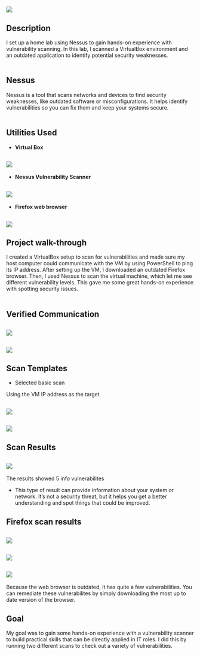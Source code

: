 <h1><img src="images/NessusScanner.png"</img></h1>
<h2>Description</h2>
I set up a home lab using Nessus to gain hands-on experience with vulnerability scanning. In this lab, I scanned a VirtualBox environment and an outdated application to identify potential security weaknesses.
</br>
</br>
<h2>Nessus</h2>
Nessus is a tool that scans networks and devices to find security weaknesses, like outdated software or misconfigurations. It helps identify vulnerabilities so you can fix them and keep your systems secure.
</br>
</br>
<h2>Utilities Used</h2>

- <b>Virtual Box</b>
<h2><img src="images/VMpic.JPG"</img></h2>

- <b>Nessus Vulnerability Scanner</b>

<h2><img src="images/nessint.JPG"</img></h2>

- <b>Firefox web browser</b>

<h2><img src="images/firefoxolderversionpage.JPG"</img></h2>

<h2>Project walk-through</h2>
I created a VirtualBox setup to scan for vulnerabilities and made sure my host computer could communicate with the VM by using PowerShell to ping its IP address. After setting up the VM, I downloaded an outdated Firefox browser. Then, I used Nessus to scan the virtual machine, which let me see different vulnerability levels. This gave me some great hands-on experience with spotting security issues.
</br>
</br>
<h2>Verified Communication</h2>
<h2><img src="images/pinghost.JPG"</img></h2><h2><img src="images/pingonvm.JPG"</img></h2>

<h2>Scan Templates</h2>

- Selected basic scan

 Using the VM IP address as the target
 
<h2><img src="images/santemplaltes.JPG"</img></h2>
<h2><img src="images/basicscanfillout.JPG"</img></h2>

<h2>Scan Results</h2>

<h2><img src="images/scanresuls.JPG"</img></h2>

The results showed 5 info vulnerabilites 

- This type of result can provide information about your system or network. It’s not a security threat, but it helps you get a better understanding and spot things that could be improved.

<h2>Firefox scan results</h2>

<h2><img src="images/firefoxsccanoverview.JPG"</img></h2>
<h2><img src="images/firefoxscan1.JPG"</img></h2>
<h2><img src="images/firefoxscan2.JPG"</img></h2>

Because the web browser is outdated, it has quite a few vulnerabilities.
You can remediate these vulnerabilites by simply downloading the most up to date version of the browser.

<h2>Goal</h2>

My goal was to gain some hands-on experience with a vulnerability scanner to build practical skills that can be directly applied in IT roles. I did this by running two different scans to check out a variety of vulnerabilities.
